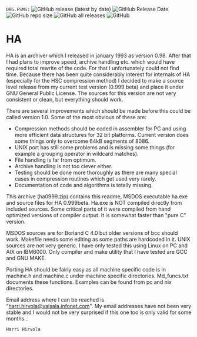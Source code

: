 `ORG.FSMS:`
![GitHub release (latest by date)](https://img.shields.io/github/v/release/FS-make-simple/ha)
![GitHub Release Date](https://img.shields.io/github/release-date/FS-make-simple/ha)
![GitHub repo size](https://img.shields.io/github/repo-size/FS-make-simple/ha)
![GitHub all releases](https://img.shields.io/github/downloads/FS-make-simple/ha/total)
![GitHub](https://img.shields.io/github/license/FS-make-simple/ha)  

# HA

HA is an archiver which I released in january 1993 as version 0.98.
After that I had plans to improve speed, archive handling etc. which
would have required total rewrite of the code. For that I unfortunately
could not find time. Because there has been quite considerably interest
for internals of HA (especially for the HSC compression method) I
decided to make a source level release from my current test version
(0.999 beta) and place it under GNU General Public License. The sources
for this version are not very consistent or clean, but everything should
work.

There are several improvements which should be made before this could be
called version 1.0. Some of the most obvious of these are: 
- Compression methods should be coded in assembler for PC and using more
  efficient data structures for 32 bit platforms. Current version does
  some things only to overcome 64kB segments of 8086. 
- UNIX port has still some problems and is missing some things (for example 
  a grouping operator in wildcard matches). 
- File handling is far from optimum.  
- Archive handling is not too clever either. 
- Testing should be done more thoroughly as there are many special cases 
  in compression routines which get used very rarely. 
- Documentation of code and algorithms is totally missing.

This archive (ha0999.zip) contains this readme, MSDOS executable ha.exe
and source files for HA 0.999beta. Ha.exe is NOT compiled directly from
included sources. Some critical parts of it were compiled from hand
optimized versions of compiler output. It is somewhat faster than "pure
C" version. 

MSDOS sources are for Borland C 4.0 but older versions of bcc should
work. Makefile needs some editing as some paths are hardcoded in it.
UNIX sources are not very generic. I have only tested this using Linux
on PC and AIX on IBM6000. Only compiler and make utility that I have
tested are GCC and GNU MAKE.

Porting HA should be fairly easy as all machine specific code is in
machine.h and machine.c under machine specific directories. Md_funcs.txt
documents these functions. Examples can be found from pc and nix
directories.

Email address where I can be reached is "harri.hirvola@vaisala.infonet.com".
My email addresses have not been very stable and I would not be very 
surprised if this one too is only valid for some months...

	Harri Hirvola


